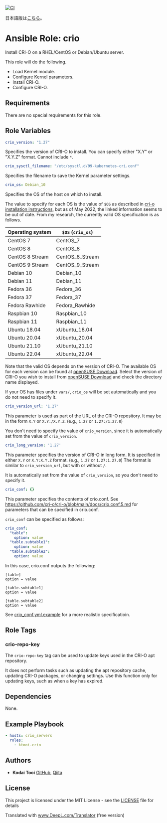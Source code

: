 [![CI](https://github.com/ktooi/ansible-role-crio/workflows/CI/badge.svg)](https://github.com/ktooi/ansible-role-crio/actions?query=workflow%3ACI+branch%3Amain)

日本語版は[こちら](README_ja.md)。

# Ansible Role: crio

Install CRI-O on a RHEL/CentOS or Debian/Ubuntu server.

This role will do the following.

* Load Kernel module.
* Configure Kernel parameters.
* Install CRI-O.
* Configure CRI-O.

## Requirements

There are no special requirements for this role.

## Role Variables

```yaml
crio_version: "1.27"
````

Specifies the version of CRI-O to install.
You can specify either "X.Y" or "X.Y.Z" format.
Cannot include `*`.

```yaml
crio_sysctl_filename: "/etc/sysctl.d/99-kubernetes-cri.conf"
```

Specifies the filename to save the Kernel parameter settings.

```yaml
crio_os: Debian_10
````

Specifies the OS of the host on which to install.

The value to specify for each OS is the value of `$OS` as described in [cri-o installation instructions](https://cri-o.io/), but as of May 2022, the linked information seems to be out of date.
From my research, the currently valid OS specification is as follows.

|Operating system|`$OS` (`crio_os`)|
|---|---|
|CentOS 7|CentOS_7|
|CentOS 8|CentOS_8|
|CentOS 8 Stream|CentOS_8_Stream|
|CentOS 9 Stream|CentOS_9_Stream|
|Debian 10|Debian_10|
|Debian 11|Debian_11|
|Fedora 36|Fedora_36|
|Fedora 37|Fedora_37|
|Fedora Rawhide|Fedora_Rawhide|
|Raspbian 10|Raspbian_10|
|Raspbian 11|Raspbian_11|
|Ubuntu 18.04|xUbuntu_18.04|
|Ubuntu 20.04|xUbuntu_20.04|
|Ubuntu 21.10|xUbuntu_21.10|
|Ubuntu 22.04|xUbuntu_22.04|

Note that the valid OS depends on the version of CRI-O. The available OS for each version can be found at [openSUSE Download](https://download.opensuse.org/repositories/devel:/kubic:/libcontainers:/stable:/cri-o:/).
Select the version of CRI-O you wish to install from [openSUSE Download](https://download.opensuse.org/repositories/devel:/kubic:/libcontainers:/stable:/cri-o:/) and check the directory name displayed.

If your OS has files under `vars/`, `crio_os` will be set automatically and you do not need to specify it.

```yaml
crio_version_url: '1.27'
```

This parameter is used as part of the URL of the CRI-O repository.
It may be in the form ``X.Y`` or ``X.Y:/X.Y.Z``. (e.g., `1.27` or `1.27:/1.27.0`)

You don't need to specify the value of `crio_version`, since it is automatically set from the value of `crio_version`.

```yaml
crio_long_version: '1.27'
```

This parameter specifies the version of CRI-O in long form.
It is specified in either `X.Y` or `X.Y:X.Y.Z` format. (e.g., `1.27` or `1.27:1.27.0`)
The format is similar to `crio_version_url`, but with or without `/`.

It is automatically set from the value of `crio_version`, so you don't need to specify it.

```yaml
crio_conf: {}
```

This parameter specifies the contents of crio.conf.
See https://github.com/cri-o/cri-o/blob/main/docs/crio.conf.5.md for parameters that can be specified in crio.conf.

`crio_conf` can be specified as follows:

```yaml
crio_conf:
  "table":
    option: value
  "table.subtable1":
    option: value
  "table.subtable2":
    option: value
```

In this case, crio.conf outputs the following:

```
[table]
option = value

[table.subtable1]
option = value

[table.subtable2]
option = value

```

See [crio_conf.yml.example](./defaults/crio_conf.yml.example) for a more realistic specificatioin.

## Role Tags

### crio-repo-key

The `crio-repo-key` tag can be used to update keys used in the CRI-O apt repository.

It does not perform tasks such as updating the apt repository cache, updating CRI-O packages, or changing settings. Use this function only for updating keys, such as when a key has expired.

## Dependencies

None.

## Example Playbook

```yaml
- hosts: crio_servers
  roles:
    - ktooi.crio
````

## Authors

* **Kodai Tooi** [GitHub](https://github.com/ktooi), [Qiita](https://qiita.com/ktooi)

## License

This project is licensed under the MIT License - see the [LICENSE](LICENSE) file for details


Translated with www.DeepL.com/Translator (free version)

